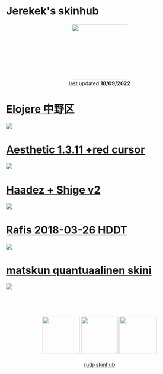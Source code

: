 # Jerekek's skinhub
<p align="center">
<a href="https://osu.ppy.sh/users/4162662">
  <img src="https://a.ppy.sh/4162662"  
       width="150"
       height="150"></a>
<br>
last updated <b>18/09/2022</b>
</p>

# [Elojere 中野区](https://github.com/rudj-skinhub/woal/raw/tyfh/player/jerekek/Elojere%20%E4%B8%AD%E9%87%8E%E5%8C%BA.osk)
[![](https://osu.ppy.sh/ss/18134870/1db1)](https://github.com/rudj-skinhub/woal/raw/tyfh/player/jerekek/Elojere%20%E4%B8%AD%E9%87%8E%E5%8C%BA.osk)

# [Aesthetic 1.3.11 +red cursor](https://github.com/rudj-skinhub/woal/raw/tyfh/player/jerekek/Aesthetic%201.3.11%20%2Bred%20cursor.osk)
[![](https://osu.ppy.sh/ss/18134880/94b8)](https://github.com/rudj-skinhub/woal/raw/tyfh/player/jerekek/Aesthetic%201.3.11%20%2Bred%20cursor.osk)

# [Haadez + Shige v2](https://github.com/rudj-skinhub/woal/raw/tyfh/player/jerekek/Haadez%20%2B%20Shige%20v2.osk)
[![](https://osu.ppy.sh/ss/18134883/1819)](https://github.com/rudj-skinhub/woal/raw//player/jerekek/Haadez%20%2B%20Shige%20v2.osk)

# [Rafis 2018-03-26 HDDT](https://github.com/rudj-skinhub/woal/raw/tyfh/player/jerekek/Rafis%202018-03-26%20HDDT.osk)
[![](https://osu.ppy.sh/ss/18134867/bc96)](https://github.com/rudj-skinhub/woal/raw/tyfh/player/jerekek/Rafis%202018-03-26%20HDDT.osk)

# [matskun quantuaalinen skini](https://github.com/rudj-skinhub/woal/raw/tyfh/player/jerekek/matskun%20quantuaalinen%20skini.osk)
[![](https://osu.ppy.sh/ss/18134893/eacb)](https://github.com/rudj-skinhub/woal/raw/tyfh/player/jerekek/matskun%20quantuaalinen%20skini.osk)

#
<p align="center">
  <br></br>
  <a href="https://twitch.tv/jerekek">
  <img src="https://i.imgur.com/HM030lk.png" 
       width="100" 
       height="100"></a>
  <a href="https://www.youtube.com/channel/UCn6T0wp_SVByoIywvRA_HrA">
  <img src="https://i.imgur.com/YWbDUUy.png"  
       width="100" 
       height="100"></a>
  <a href="https://twitter.com/Dizzy_Jere">
  <img src="https://i.imgur.com/PUQ5uWf.png" 
       width="100" 
       height="100"></a>
  <br></br>
  <a href="README.md">rudj-skinhub</a>
 </p>
